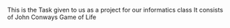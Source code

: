 This is the Task given to us as a 
project for our informatics class
It consists of John Conways Game of Life
